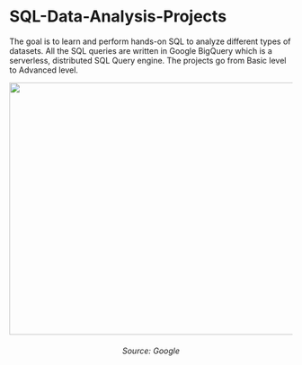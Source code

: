 # SQL-Data-Analysis-Projects
The goal is to learn and perform hands-on SQL to analyze different types of datasets. All the SQL queries are written in Google BigQuery which is a serverless, distributed SQL Query engine. The projects go from Basic level to Advanced level. 

<p align="center">
  <img width="550" height="450" src="https://github.com/chayansraj/SQL-Data-Analysis-Projects/assets/22219089/fb2d5b02-9781-4ca2-970d-081c1a0ac6f8">
  <h6 align = "center" > Source: Google </h6>
</p>



